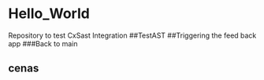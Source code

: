 # Hello_World
Repository to test CxSast Integration
##TestAST
##Triggering the feed back app
###Back to main
## cenas ###